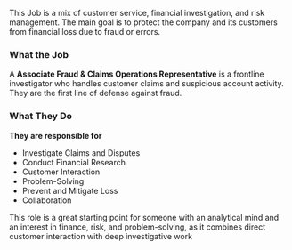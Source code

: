 This Job is a mix of customer service, financial investigation, and risk management. The main goal is to protect the company and its customers from financial loss due to fraud or errors.

### What the Job
A **Associate Fraud & Claims Operations Representative** is a frontline investigator who handles customer claims and suspicious account activity. They are the first line of defense against fraud.

### What They Do
**They are responsible for**
 - Investigate Claims and Disputes
 - Conduct Financial Research
 - Customer Interaction
 - Problem-Solving
 - Prevent and Mitigate Loss
 - Collaboration

This role is a great starting point for someone with an analytical mind and an interest in finance, risk, and problem-solving, as it combines direct customer interaction with deep investigative work